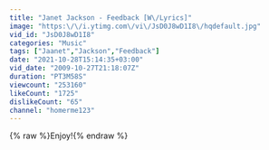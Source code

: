 ```yaml
---
title: "Janet Jackson - Feedback [W\/Lyrics]"
image: "https:\/\/i.ytimg.com\/vi\/JsD0J8wD1I8\/hqdefault.jpg"
vid_id: "JsD0J8wD1I8"
categories: "Music"
tags: ["Jaanet","Jackson","Feedback"]
date: "2021-10-28T15:14:35+03:00"
vid_date: "2009-10-27T21:18:07Z"
duration: "PT3M58S"
viewcount: "253160"
likeCount: "1725"
dislikeCount: "65"
channel: "homerme123"
---
```

{% raw %}Enjoy!{% endraw %}
